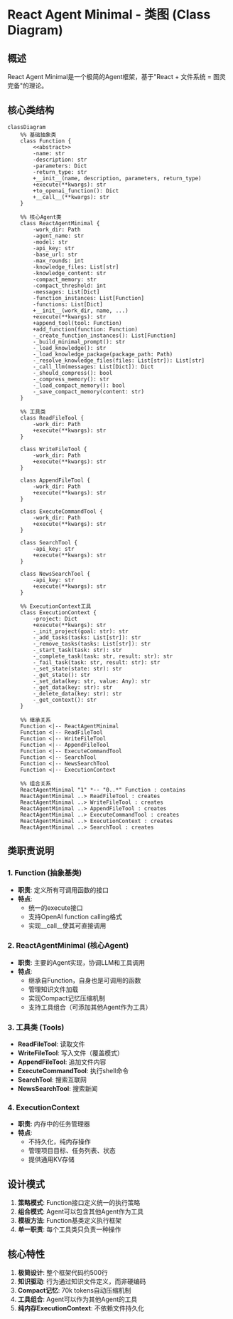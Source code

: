 # React Agent Minimal - 类图 (Class Diagram)

## 概述
React Agent Minimal是一个极简的Agent框架，基于"React + 文件系统 = 图灵完备"的理论。

## 核心类结构

```mermaid
classDiagram
    %% 基础抽象类
    class Function {
        <<abstract>>
        -name: str
        -description: str
        -parameters: Dict
        -return_type: str
        +__init__(name, description, parameters, return_type)
        +execute(**kwargs): str
        +to_openai_function(): Dict
        +__call__(**kwargs): str
    }

    %% 核心Agent类
    class ReactAgentMinimal {
        -work_dir: Path
        -agent_name: str
        -model: str
        -api_key: str
        -base_url: str
        -max_rounds: int
        -knowledge_files: List[str]
        -knowledge_content: str
        -compact_memory: str
        -compact_threshold: int
        -messages: List[Dict]
        -function_instances: List[Function]
        -functions: List[Dict]
        +__init__(work_dir, name, ...)
        +execute(**kwargs): str
        +append_tool(tool: Function)
        +add_function(function: Function)
        -_create_function_instances(): List[Function]
        -_build_minimal_prompt(): str
        -_load_knowledge(): str
        -_load_knowledge_package(package_path: Path)
        -_resolve_knowledge_files(files: List[str]): List[str]
        -_call_llm(messages: List[Dict]): Dict
        -_should_compress(): bool
        -_compress_memory(): str
        -_load_compact_memory(): bool
        -_save_compact_memory(content: str)
    }

    %% 工具类
    class ReadFileTool {
        -work_dir: Path
        +execute(**kwargs): str
    }

    class WriteFileTool {
        -work_dir: Path
        +execute(**kwargs): str
    }

    class AppendFileTool {
        -work_dir: Path
        +execute(**kwargs): str
    }

    class ExecuteCommandTool {
        -work_dir: Path
        +execute(**kwargs): str
    }

    class SearchTool {
        -api_key: str
        +execute(**kwargs): str
    }

    class NewsSearchTool {
        -api_key: str
        +execute(**kwargs): str
    }

    %% ExecutionContext工具
    class ExecutionContext {
        -project: Dict
        +execute(**kwargs): str
        -_init_project(goal: str): str
        -_add_tasks(tasks: List[str]): str
        -_remove_tasks(tasks: List[str]): str
        -_start_task(task: str): str
        -_complete_task(task: str, result: str): str
        -_fail_task(task: str, result: str): str
        -_set_state(state: str): str
        -_get_state(): str
        -_set_data(key: str, value: Any): str
        -_get_data(key: str): str
        -_delete_data(key: str): str
        -_get_context(): str
    }

    %% 继承关系
    Function <|-- ReactAgentMinimal
    Function <|-- ReadFileTool
    Function <|-- WriteFileTool
    Function <|-- AppendFileTool
    Function <|-- ExecuteCommandTool
    Function <|-- SearchTool
    Function <|-- NewsSearchTool
    Function <|-- ExecutionContext

    %% 组合关系
    ReactAgentMinimal "1" *-- "0..*" Function : contains
    ReactAgentMinimal ..> ReadFileTool : creates
    ReactAgentMinimal ..> WriteFileTool : creates
    ReactAgentMinimal ..> AppendFileTool : creates
    ReactAgentMinimal ..> ExecuteCommandTool : creates
    ReactAgentMinimal ..> ExecutionContext : creates
    ReactAgentMinimal ..> SearchTool : creates
```

## 类职责说明

### 1. Function (抽象基类)
- **职责**: 定义所有可调用函数的接口
- **特点**: 
  - 统一的execute接口
  - 支持OpenAI function calling格式
  - 实现__call__使其可直接调用

### 2. ReactAgentMinimal (核心Agent)
- **职责**: 主要的Agent实现，协调LLM和工具调用
- **特点**:
  - 继承自Function，自身也是可调用的函数
  - 管理知识文件加载
  - 实现Compact记忆压缩机制
  - 支持工具组合（可添加其他Agent作为工具）

### 3. 工具类 (Tools)
- **ReadFileTool**: 读取文件
- **WriteFileTool**: 写入文件（覆盖模式）
- **AppendFileTool**: 追加文件内容
- **ExecuteCommandTool**: 执行shell命令
- **SearchTool**: 搜索互联网
- **NewsSearchTool**: 搜索新闻

### 4. ExecutionContext
- **职责**: 内存中的任务管理器
- **特点**:
  - 不持久化，纯内存操作
  - 管理项目目标、任务列表、状态
  - 提供通用KV存储

## 设计模式

1. **策略模式**: Function接口定义统一的执行策略
2. **组合模式**: Agent可以包含其他Agent作为工具
3. **模板方法**: Function基类定义执行框架
4. **单一职责**: 每个工具类只负责一种操作

## 核心特性

1. **极简设计**: 整个框架代码约500行
2. **知识驱动**: 行为通过知识文件定义，而非硬编码
3. **Compact记忆**: 70k tokens自动压缩机制
4. **工具组合**: Agent可以作为其他Agent的工具
5. **纯内存ExecutionContext**: 不依赖文件持久化